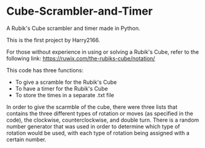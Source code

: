 # Cube-Scrambler-and-Timer
A Rubik's Cube scrambler and timer made in Python.

This is the first project by Harry2166.

For those without experience in using or solving a Rubik's Cube, refer to the following link:
https://ruwix.com/the-rubiks-cube/notation/

This code has three functions:
- To give a scramble for the Rubik's Cube
- To have a timer for the Rubik's Cube
- To store the times in a separate .txt file

In order to give the scarmble of the cube, there were three lists that contains the three different types of rotation or moves (as specified in the code), the clockwise, counterclockwise, and double turn.
There is a random number generator that was used in order to determine which type of rotation would be used, with each type of rotation being assigned with a certain number.
